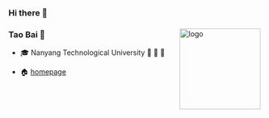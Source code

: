 ### Hi there 👋

<!--
**tao-bai/tao-bai** is a ✨ _special_ ✨ repository because its `README.md` (this file) appears on your GitHub profile.

Here are some ideas to get you started:

- 🔭 I’m currently working on ...
- 🌱 I’m currently learning ...
- 👯 I’m looking to collaborate on ...
- 🤔 I’m looking for help with ...
- 💬 Ask me about ...
- 📫 How to reach me: ...
- 😄 Pronouns: ...
- ⚡ Fun fact: ...
-->
<img src="https://github-readme-stats.vercel.app/api?username=tao-bai&show_icons=true" alt="logo" height="160" align="right" style="margin: 5px; margin-bottom: 20px;" />

### Tao Bai :rocket:

- :mortar_board: Nanyang Technological University :palm_tree: :palm_tree: :palm_tree:

- :house: [homepage](https://tao-bai.github.io/)

